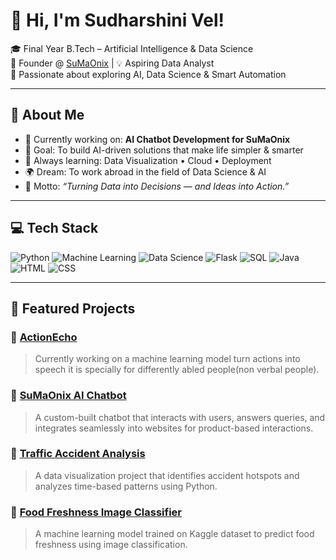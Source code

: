 # 👋 Hi, I'm Sudharshini Vel!

🎓 Final Year B.Tech – Artificial Intelligence & Data Science  
🚀 Founder @ [SuMaOnix](https://sumaonix.netlify.app/) | 💡 Aspiring Data Analyst  
💬 Passionate about exploring AI, Data Science & Smart Automation  

---

## 🌟 About Me
- 🔭 Currently working on: **AI Chatbot Development for SuMaOnix**
- 🎯 Goal: To build AI-driven solutions that make life simpler & smarter  
- 🧠 Always learning: Data Visualization • Cloud • Deployment  
- 🌍 Dream: To work abroad in the field of Data Science & AI  
- 💬 Motto: *“Turning Data into Decisions — and Ideas into Action.”*

---

## 💻 Tech Stack

![Python](https://img.shields.io/badge/Python-3776AB?style=for-the-badge&logo=python&logoColor=white)
![Machine Learning](https://img.shields.io/badge/Machine%20Learning-102230?style=for-the-badge&logo=tensorflow&logoColor=white)
![Data Science](https://img.shields.io/badge/Data%20Science-FF6F00?style=for-the-badge)
![Flask](https://img.shields.io/badge/Flask-000000?style=for-the-badge&logo=flask&logoColor=white)
![SQL](https://img.shields.io/badge/SQL-336791?style=for-the-badge&logo=postgresql&logoColor=white)
![Java](https://img.shields.io/badge/Java-007396?style=for-the-badge&logo=java&logoColor=white)
![HTML](https://img.shields.io/badge/HTML-E34F26?style=for-the-badge&logo=html5&logoColor=white)
![CSS](https://img.shields.io/badge/CSS-1572B6?style=for-the-badge&logo=css3&logoColor=white)

---

## 🧠 Featured Projects

### 🧩 [ActionEcho](#)
> Currently working on a machine learning model turn actions into speech it is specially for differently abled people(non verbal people).

### 🤖 [SuMaOnix AI Chatbot](https://sumaonix.netlify.app/)
> A custom-built chatbot that interacts with users, answers queries, and integrates seamlessly into websites for product-based interactions.

### 🚦 [Traffic Accident Analysis](#)
> A data visualization project that identifies accident hotspots and analyzes time-based patterns using Python.

### 🥗 [Food Freshness Image Classifier](#)
> A machine learning model trained on Kaggle dataset to predict food freshness using image classification.

